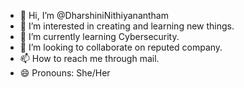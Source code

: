 - 👋 Hi, I’m @DharshiniNithiyanantham
- 👀 I’m interested in creating and learning new things.
- 🌱 I’m currently learning Cybersecurity.
- 💞️ I’m looking to collaborate on reputed company.
- 📫 How to reach me through mail.
- 😄 Pronouns: She/Her

<!---
DharshiniNithiyanantham/DharshiniNithiyanantham is a ✨ special ✨ repository because its `README.md` (this file) appears on your GitHub profile.
You can click the Preview link to take a look at your changes.
--->
